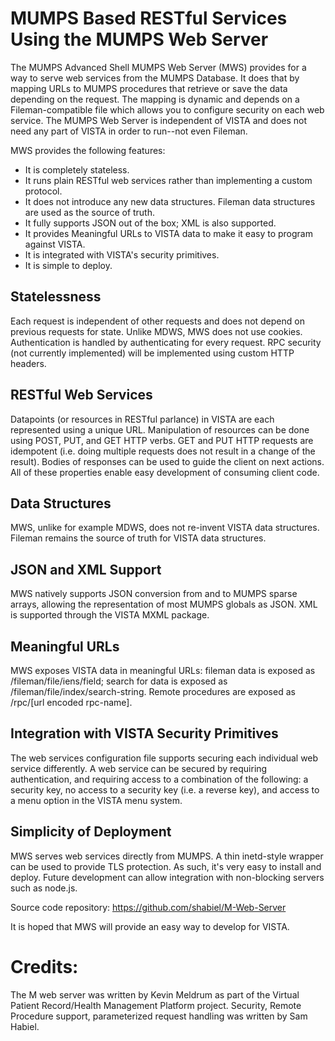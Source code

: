 # MUMPS Based RESTful Services Using the MUMPS Web Server

The MUMPS Advanced Shell MUMPS Web Server (MWS) provides for a way to serve web services from the MUMPS Database. It does that by mapping URLs to MUMPS procedures that retrieve or save the data depending on the request. The mapping is dynamic and depends on a Fileman-compatible file which allows you to configure security on each web service. The MUMPS Web Server is independent of VISTA and does not need any part of VISTA in order to run--not even Fileman.

MWS provides the following features:
 - It is completely stateless.
 - It runs plain RESTful web services rather than implementing a custom protocol.
 - It does not introduce any new data structures. Fileman data structures are used as the source of truth.
 - It fully supports JSON out of the box; XML is also supported.
 - It provides Meaningful URLs to VISTA data to make it easy to program against VISTA.
 - It is integrated with VISTA's security primitives.
 - It is simple to deploy.

## Statelessness
Each request is independent of other requests and does not depend on previous requests for state. Unlike MDWS, MWS does not use cookies. Authentication is handled by authenticating for every request. RPC security (not currently implemented) will be implemented using custom HTTP headers.

## RESTful Web Services
Datapoints (or resources in RESTful parlance) in VISTA are each represented using a unique URL. Manipulation of resources can be done using POST, PUT, and GET HTTP verbs. GET and PUT HTTP requests are idempotent (i.e. doing multiple requests does not result in a change of the result). Bodies of responses can be used to guide the client on next actions. All of these properties enable easy development of consuming client code.

## Data Structures
MWS, unlike for example MDWS, does not re-invent VISTA data structures. Fileman remains the source of truth for VISTA data structures.

## JSON and XML Support
MWS natively supports JSON conversion from and to MUMPS sparse arrays, allowing the representation of most MUMPS globals as JSON. XML is supported through the VISTA MXML package.

## Meaningful URLs
MWS exposes VISTA data in meaningful URLs: fileman data is exposed as /fileman/file/iens/field; search for data is exposed as /fileman/file/index/search-string. Remote procedures are exposed as /rpc/\[url encoded rpc-name\].

## Integration with VISTA Security Primitives
The web services configuration file supports securing each individual web service differently. A web service can be secured by requiring authentication, and requiring access to a combination of the following: a security key, no access to a security key (i.e. a reverse key), and access to a menu option in the VISTA menu system.

## Simplicity of Deployment
MWS serves web services directly from MUMPS. A thin inetd-style wrapper can be used to provide TLS protection. As such, it's very easy to install and deploy. Future development can allow integration with non-blocking servers such as node.js.

Source code repository: <https://github.com/shabiel/M-Web-Server>

It is hoped that MWS will provide an easy way to develop for VISTA.

# Credits:
The M web server was written by Kevin Meldrum as part of the Virtual Patient Record/Health Management Platform project.
Security, Remote Procedure support, parameterized request handling was written by Sam Habiel.
